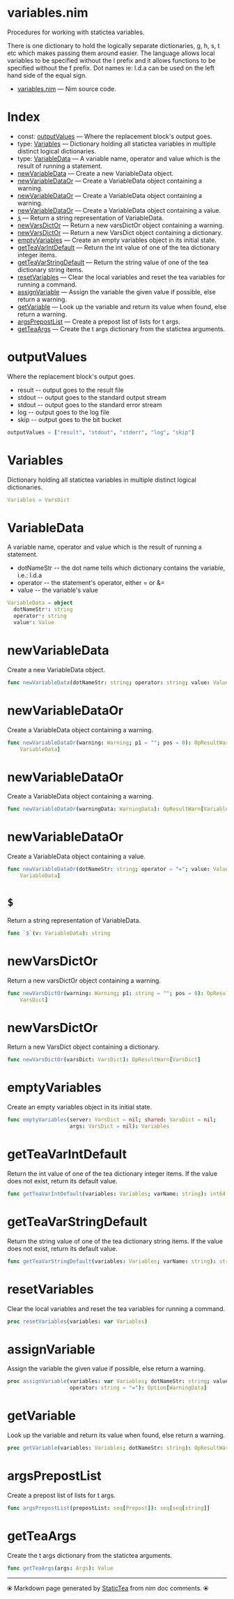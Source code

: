# variables.nim

Procedures for working with statictea variables.

There is one dictionary to hold the logically separate dictionaries,
g, h, s, t etc which makes passing them around easier.
The language allows local variables to be specified without the l
prefix and it allows functions to be specified without the f prefix.
Dot names ie: l.d.a can be used on the left hand side of the equal sign.

* [variables.nim](../src/variables.nim) &mdash; Nim source code.
# Index

* const: [outputValues](#outputvalues) &mdash; Where the replacement block's output goes.
* type: [Variables](#variables) &mdash; Dictionary holding all statictea variables in multiple distinct logical dictionaries.
* type: [VariableData](#variabledata) &mdash; A variable name, operator and value which is the result of
running a statement.
* [newVariableData](#newvariabledata) &mdash; Create a new VariableData object.
* [newVariableDataOr](#newvariabledataor) &mdash; Create a VariableData object containing a warning.
* [newVariableDataOr](#newvariabledataor-1) &mdash; Create a VariableData object containing a warning.
* [newVariableDataOr](#newvariabledataor-2) &mdash; Create a VariableData object containing a value.
* [`$`](#) &mdash; Return a string representation of VariableData.
* [newVarsDictOr](#newvarsdictor) &mdash; Return a new varsDictOr object containing a warning.
* [newVarsDictOr](#newvarsdictor-1) &mdash; Return a new VarsDict object containing a dictionary.
* [emptyVariables](#emptyvariables) &mdash; Create an empty variables object in its initial state.
* [getTeaVarIntDefault](#getteavarintdefault) &mdash; Return the int value of one of the tea dictionary integer items.
* [getTeaVarStringDefault](#getteavarstringdefault) &mdash; Return the string value of one of the tea dictionary string items.
* [resetVariables](#resetvariables) &mdash; Clear the local variables and reset the tea variables for running a command.
* [assignVariable](#assignvariable) &mdash; Assign the variable the given value if possible, else return a warning.
* [getVariable](#getvariable) &mdash; Look up the variable and return its value when found, else return a warning.
* [argsPrepostList](#argsprepostlist) &mdash; Create a prepost list of lists for t args.
* [getTeaArgs](#getteaargs) &mdash; Create the t args dictionary from the statictea arguments.

# outputValues

Where the replacement block's output goes.
* result -- output goes to the result file
* stdout -- output goes to the standard output stream
* stdout -- output goes to the standard error stream
* log -- output goes to the log file
* skip -- output goes to the bit bucket

```nim
outputValues = ["result", "stdout", "stderr", "log", "skip"]
```

# Variables

Dictionary holding all statictea variables in multiple distinct logical dictionaries.

```nim
Variables = VarsDict
```

# VariableData

A variable name, operator and value which is the result of
running a statement.

* dotNameStr -- the dot name tells which dictionary contains
the variable, i.e.: l.d.a
* operator -- the statement's operator, either = or &=
* value -- the variable's value

```nim
VariableData = object
  dotNameStr*: string
  operator*: string
  value*: Value

```

# newVariableData

Create a new VariableData object.

```nim
func newVariableData(dotNameStr: string; operator: string; value: Value): VariableData
```

# newVariableDataOr

Create a VariableData object containing a warning.

```nim
func newVariableDataOr(warning: Warning; p1 = ""; pos = 0): OpResultWarn[
    VariableData]
```

# newVariableDataOr

Create a VariableData object containing a warning.

```nim
func newVariableDataOr(warningData: WarningData): OpResultWarn[VariableData]
```

# newVariableDataOr

Create a VariableData object containing a value.

```nim
func newVariableDataOr(dotNameStr: string; operator = "="; value: Value): OpResultWarn[
    VariableData]
```

# `$`

Return a string representation of VariableData.

```nim
func `$`(v: VariableData): string
```

# newVarsDictOr

Return a new varsDictOr object containing a warning.

```nim
func newVarsDictOr(warning: Warning; p1: string = ""; pos = 0): OpResultWarn[
    VarsDict]
```

# newVarsDictOr

Return a new VarsDict object containing a dictionary.

```nim
func newVarsDictOr(varsDict: VarsDict): OpResultWarn[VarsDict]
```

# emptyVariables

Create an empty variables object in its initial state.

```nim
func emptyVariables(server: VarsDict = nil; shared: VarsDict = nil;
                    args: VarsDict = nil): Variables
```

# getTeaVarIntDefault

Return the int value of one of the tea dictionary integer items. If the value does not exist, return its default value.

```nim
func getTeaVarIntDefault(variables: Variables; varName: string): int64
```

# getTeaVarStringDefault

Return the string value of one of the tea dictionary string items. If the value does not exist, return its default value.

```nim
func getTeaVarStringDefault(variables: Variables; varName: string): string
```

# resetVariables

Clear the local variables and reset the tea variables for running a command.

```nim
proc resetVariables(variables: var Variables)
```

# assignVariable

Assign the variable the given value if possible, else return a warning.

```nim
proc assignVariable(variables: var Variables; dotNameStr: string; value: Value;
                    operator: string = "="): Option[WarningData]
```

# getVariable

Look up the variable and return its value when found, else return a warning.

```nim
proc getVariable(variables: Variables; dotNameStr: string): OpResultWarn[Value]
```

# argsPrepostList

Create a prepost list of lists for t args.

```nim
func argsPrepostList(prepostList: seq[Prepost]): seq[seq[string]]
```

# getTeaArgs

Create the t args dictionary from the statictea arguments.

```nim
func getTeaArgs(args: Args): Value
```


---
⦿ Markdown page generated by [StaticTea](https://github.com/flenniken/statictea/) from nim doc comments. ⦿
